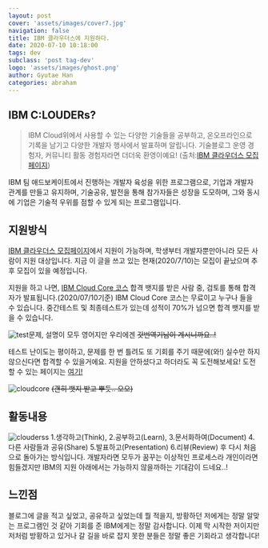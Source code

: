 ```yaml
---
layout: post
cover: 'assets/images/cover7.jpg'
navigation: false
title: IBM 클라우더스에 지원하다.
date: 2020-07-10 10:18:00
tags: dev
subclass: 'post tag-dev'
logo: 'assets/images/ghost.png'
author: Gyutae Han
categories: abraham
---
```


IBM C:LOUDERs?
-------------

> IBM Cloud위에서 사용할 수 있는 다양한 기술들을 공부하고,
> 온오프라인으로 기록을 남기고 다양한 개발자 행사에서 발표하며 알립니다.
> 기술블로그 운영 경험자, 커뮤니티 활동 경험자라면 더더욱 환영이예요!
> (출처:[IBM 클라우더스 모집페이지](https://developer.ibm.com/kr/clouders/))

IBM 팀 애드보케이트에서 진행하는 개발자 육성을 위한 프로그램으로,
기업과 개발자 관계를 만들고 유지하며, 기술공유, 발전을 통해 참가자들은 성장을 도모하며,
그와 동시에 기업은 기술적 우위를 점할 수 있게 되는 프로그램입니다. 



지원방식
-------------

[IBM 클라우더스 모집페이지](https://developer.ibm.com/kr/clouders/)에서 지원이 가능하며, 학생부터 개발자뿐만아니라 모든 사람이 지원 대상입니다.
지금 이 글을 쓰고 있는 현재(2020/7/10)는 모집이 끝났으며 추후 모집이 있을 예정입니다.

지원을 하고 나면, [IBM Cloud Core 코스](https://cognitiveclass.ai/badges/cloud-core) 합격 뱃지를 받은 사람 중, 검토를 통해 합격자가 발표됩니다.(2020/07/10기준) 
IBM Cloud Core 코스는 무료이고 누구나 들을 수 있습니다. 중간테스트 및 최종테스트가 있는데 성적이 70%가 넘으면 합격 뱃지를 받을 수 있습니다.

![test](http://localhost/content/images/2020/07/test.png)문제, 설명이 모두 영어지만 우리에겐 ~~갓번역기님이 계시니까요..!~~

테스트 난이도는 평이하고, 문제를 한 번 틀려도 또 기회를 주기 때문에(와!) 실수만 하지 않으신다면 합격할 수 있을거에요. 지원을 안하셨다고 하더라도 꼭 도전해보세요! 
도전할 수 있는 페이지는 [여기!](https://cognitiveclass.ai/badges/cloud-core)

![cloudcore](http://localhost/content/images/2020/07/cloudcore.png)
~~(괜히 뱃지 받고 뿌듯.. 오오)~~



활동내용
-------------

![clouderss](http://localhost/content/images/2020/07/clouderss.png)
1.생각하고(Think), 
2.공부하고(Learn), 
3.문서화하여(Document) 
4.다른 사람들과 공유(Share)
5.발표하고(Presentation)
6.리뷰(Review) 후
다시 처음으로 돌아가는 방식입니다. 
개발자라면 모두가 꿈꾸는 이상적인 프로세스라 개인이라면 힘들겠지만 IBM의 지원 아래에서는 가능하지 않을까하는 기대감이 드네요..!



느낀점
-------------

블로그에 글을 적고 싶었고, 공유하고 싶었는데 뭘 적을지, 방황하던 저에게는 정말 알맞는 프로그램인 것 같아 기회를 준 IBM에게는 정말 감사합니다.
이제 막 시작한 저이지만 저처럼 방황하고 있거나 갈 길을 바로 잡지 못한 분들은 정말 좋은 기회라고 생각합니다!